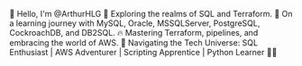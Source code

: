 👋 Hello, I'm @ArthurHLG
👀 Exploring the realms of SQL and Terraform.
🌱 On a learning journey with MySQL, Oracle, MSSQLServer, PostgreSQL, CockroachDB, and DB2SQL.
🔥 Mastering Terraform, pipelines, and embracing the world of AWS.
🚀 Navigating the Tech Universe: SQL Enthusiast | AWS Adventurer | Scripting Apprentice | Python Learner 🐍✨
